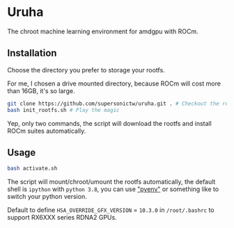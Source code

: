 # Uruha

The chroot machine learning environment for amdgpu with ROCm.

## Installation

Choose the directory you prefer to storage your rootfs.

For me, I chosen a drive mounted directory, because ROCm will cost more than 16GB, it's so large.

```sh
git clone https://github.com/supersonictw/uruha.git . # Checkout the repository
bash init_rootfs.sh # Play the magic
```

Yep, only two commands, the script will download the rootfs and install ROCm suites automatically.

## Usage

```sh
bash activate.sh
```

The script will mount/chroot/umount the rootfs automatically, the default shell is `ipython` with `python 3.8`, you can use ["pyenv"](https://github.com/pyenv/pyenv) or something like to switch your python version.

Default to define `HSA_OVERRIDE_GFX_VERSION` = `10.3.0` in `/root/.bashrc` to support RX6XXX series RDNA2 GPUs.
